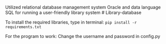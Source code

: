 Utilized relational database management system Oracle and data language SQL for running a user-friendly library system # Library-database

To install the required libraries, type in terminal:
`pip install -r requirements.txt`

For the program to work:
Change the username and password in config.py
